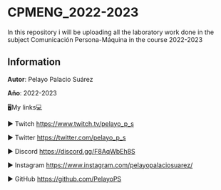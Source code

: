 # CPMENG_2022-2023
In this repository i will be uploading all the laboratory work done in the subject Comunicación Persona-Máquina in the course 2022-2023

## Information

**Autor**: Pelayo Palacio Suárez

**Año**: 2022-2023

🖥️My links💻

► Twitch https://www.twitch.tv/pelayo_p_s

► Twitter https://twitter.com/pelayo_p_s

► Discord https://discord.gg/F8AqWbEh8S

► Instagram https://www.instagram.com/pelayopalaciosuarez/

► GitHub https://github.com/PelayoPS
